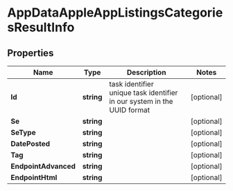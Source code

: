 # AppDataAppleAppListingsCategoriesResultInfo


## Properties

| Name | Type | Description | Notes |
|------------ | ------------- | ------------- | -------------|
**Id** | **string** | task identifier<br>unique task identifier in our system in the UUID format |[optional]|
**Se** | **string** |  |[optional]|
**SeType** | **string** |  |[optional]|
**DatePosted** | **string** |  |[optional]|
**Tag** | **string** |  |[optional]|
**EndpointAdvanced** | **string** |  |[optional]|
**EndpointHtml** | **string** |  |[optional]|